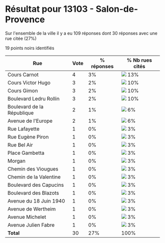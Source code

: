 # Résultat pour 13103 - Salon-de-Provence

Sur l'ensemble de la ville il y a eu 109 réponses dont 30 réponses avec une rue citée (27%)

19 points noirs identifiés

| Rue | Vote | % réponses | % Nb rues cités|
|-----|------|------------|----------------|
| Cours Carnot | 4 | 3% | <img src="../../img/bar_13.gif" />&nbsp;13%|
| Cours Victor Hugo | 3 | 2% | <img src="../../img/bar_10.gif" />&nbsp;10%|
| Cours Gimon | 3 | 2% | <img src="../../img/bar_10.gif" />&nbsp;10%|
| Boulevard Ledru Rollin | 3 | 2% | <img src="../../img/bar_10.gif" />&nbsp;10%|
| Boulevard de la République | 2 | 1% | <img src="../../img/bar_6.gif" />&nbsp;6%|
| Avenue de l'Europe | 2 | 1% | <img src="../../img/bar_6.gif" />&nbsp;6%|
| Rue Lafayette | 1 | 0% | <img src="../../img/bar_3.gif" />&nbsp;3%|
| Rue Eugène Piron | 1 | 0% | <img src="../../img/bar_3.gif" />&nbsp;3%|
| Rue Bel Air | 1 | 0% | <img src="../../img/bar_3.gif" />&nbsp;3%|
| Place Gambetta | 1 | 0% | <img src="../../img/bar_3.gif" />&nbsp;3%|
| Morgan | 1 | 0% | <img src="../../img/bar_3.gif" />&nbsp;3%|
| Chemin des Viougues | 1 | 0% | <img src="../../img/bar_3.gif" />&nbsp;3%|
| Chemin de la Valentine | 1 | 0% | <img src="../../img/bar_3.gif" />&nbsp;3%|
| Boulevard des Capucins | 1 | 0% | <img src="../../img/bar_3.gif" />&nbsp;3%|
| Boulevard des Blazots | 1 | 0% | <img src="../../img/bar_3.gif" />&nbsp;3%|
| Avenue du 18 Juin 1940 | 1 | 0% | <img src="../../img/bar_3.gif" />&nbsp;3%|
| Avenue de Wertheim | 1 | 0% | <img src="../../img/bar_3.gif" />&nbsp;3%|
| Avenue Michelet | 1 | 0% | <img src="../../img/bar_3.gif" />&nbsp;3%|
| Avenue Julien Fabre | 1 | 0% | <img src="../../img/bar_3.gif" />&nbsp;3%|
| **Total** | 30 | 27% | 100%|
